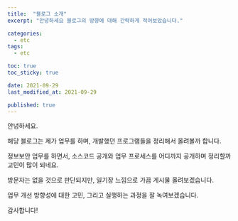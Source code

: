 ```yaml
---
title:  "블로그 소개"
excerpt: "안녕하세요 블로그의 방향에 대해 간략하게 적어보았습니다."

categories:
  - etc
tags:
  - etc

toc: true
toc_sticky: true

date: 2021-09-29
last_modified_at: 2021-09-29

published: true
---
```



안녕하세요.

해당 블로그는 제가 업무를 하며, 개발했던 프로그램들을 정리해서 올려볼까 합니다.

정보보안 업무를 하면서, 소스코드 공개와 업무 프로세스를 어디까지 공개하며 정리할까 고민이 많이 되네요.

방문자는 없을 것으로 판단되지만, 일기장 느낌으로 가끔 게시물 올려보겠습니다.

업무 개선 방향성에 대한 고민, 그리고 실행하는 과정을 잘 녹여보겠습니다.

감사합니다!